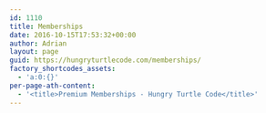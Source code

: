 ```yaml
---
id: 1110
title: Memberships
date: 2016-10-15T17:53:32+00:00
author: Adrian
layout: page
guid: https://hungryturtlecode.com/memberships/
factory_shortcodes_assets:
  - 'a:0:{}'
per-page-ath-content:
  - '<title>Premium Memberships - Hungry Turtle Code</title>'
---
```

